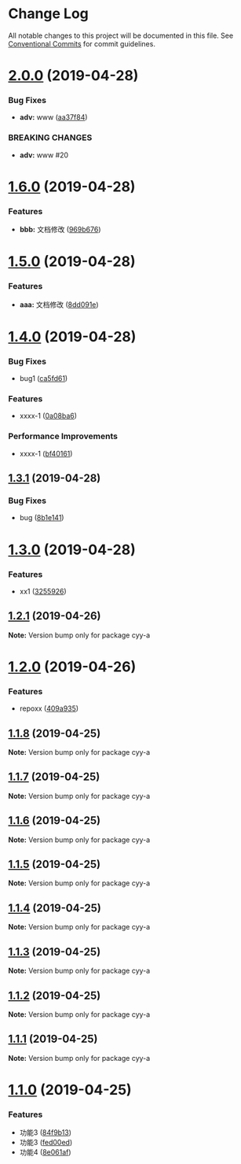 # Change Log

All notable changes to this project will be documented in this file.
See [Conventional Commits](https://conventionalcommits.org) for commit guidelines.

# [2.0.0](https://github.com/cyyjs/lerna-test/compare/v1.6.0...v2.0.0) (2019-04-28)


### Bug Fixes

* **adv:** www ([aa37f84](https://github.com/cyyjs/lerna-test/commit/aa37f84))


### BREAKING CHANGES

* **adv:** www #20





# [1.6.0](https://github.com/cyyjs/lerna-test/compare/v1.5.0...v1.6.0) (2019-04-28)


### Features

* **bbb:** 文档修改 ([969b676](https://github.com/cyyjs/lerna-test/commit/969b676))





# [1.5.0](https://github.com/cyyjs/lerna-test/compare/v1.4.0...v1.5.0) (2019-04-28)


### Features

* **aaa:** 文档修改 ([8dd091e](https://github.com/cyyjs/lerna-test/commit/8dd091e))





# [1.4.0](https://github.com/cyyjs/lerna-test/compare/v1.3.1...v1.4.0) (2019-04-28)


### Bug Fixes

* bug1 ([ca5fd61](https://github.com/cyyjs/lerna-test/commit/ca5fd61))


### Features

* xxxx-1 ([0a08ba6](https://github.com/cyyjs/lerna-test/commit/0a08ba6))


### Performance Improvements

* xxxx-1 ([bf40161](https://github.com/cyyjs/lerna-test/commit/bf40161))





## [1.3.1](https://github.com/cyyjs/lerna-test/compare/v1.3.0...v1.3.1) (2019-04-28)


### Bug Fixes

* bug ([8b1e141](https://github.com/cyyjs/lerna-test/commit/8b1e141))





# [1.3.0](https://github.com/cyyjs/lerna-test/compare/v1.2.4...v1.3.0) (2019-04-28)


### Features

* xx1 ([3255926](https://github.com/cyyjs/lerna-test/commit/3255926))





## [1.2.1](https://github.com/cyyjs/lerna-test/compare/v1.2.0...v1.2.1) (2019-04-26)

**Note:** Version bump only for package cyy-a





# [1.2.0](https://github.com/cyyjs/lerna-test/compare/v1.1.8...v1.2.0) (2019-04-26)


### Features

* repoxx ([409a935](https://github.com/cyyjs/lerna-test/commit/409a935))





## [1.1.8](https://github.com/cyyjs/lerna-test/compare/v1.1.7...v1.1.8) (2019-04-25)

**Note:** Version bump only for package cyy-a





## [1.1.7](https://github.com/cyyjs/lerna-test/compare/v1.1.6...v1.1.7) (2019-04-25)

**Note:** Version bump only for package cyy-a





## [1.1.6](https://github.com/cyyjs/lerna-test/compare/v1.1.2...v1.1.6) (2019-04-25)

**Note:** Version bump only for package cyy-a





## [1.1.5](https://github.com/cyyjs/lerna-test/compare/v1.1.2...v1.1.5) (2019-04-25)

**Note:** Version bump only for package cyy-a





## [1.1.4](https://github.com/cyyjs/lerna-test/compare/v1.1.2...v1.1.4) (2019-04-25)

**Note:** Version bump only for package cyy-a





## [1.1.3](https://github.com/cyyjs/lerna-test/compare/v1.1.2...v1.1.3) (2019-04-25)

**Note:** Version bump only for package cyy-a





## [1.1.2](https://github.com/cyyjs/lerna-test/compare/v1.1.1...v1.1.2) (2019-04-25)

**Note:** Version bump only for package cyy-a





## [1.1.1](https://github.com/cyyjs/lerna-test/compare/v1.1.0...v1.1.1) (2019-04-25)

**Note:** Version bump only for package cyy-a





# [1.1.0](https://github.com/cyyjs/lerna-test/compare/v1.0.10...v1.1.0) (2019-04-25)


### Features

* 功能3 ([84f9b13](https://github.com/cyyjs/lerna-test/commit/84f9b13))
* 功能3 ([fed00ed](https://github.com/cyyjs/lerna-test/commit/fed00ed))
* 功能4 ([8e061af](https://github.com/cyyjs/lerna-test/commit/8e061af))

